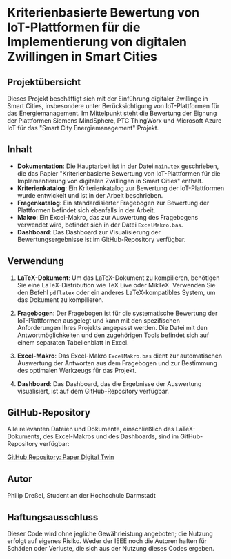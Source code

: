 # Kriterienbasierte Bewertung von IoT-Plattformen für die Implementierung von digitalen Zwillingen in Smart Cities

## Projektübersicht

Dieses Projekt beschäftigt sich mit der Einführung digitaler Zwillinge in Smart Cities, insbesondere unter Berücksichtigung von IoT-Plattformen für das Energiemanagement. Im Mittelpunkt steht die Bewertung der Eignung der Plattformen Siemens MindSphere, PTC ThingWorx und Microsoft Azure IoT für das "Smart City Energiemanagement" Projekt.

## Inhalt

- **Dokumentation**: Die Hauptarbeit ist in der Datei `main.tex` geschrieben, die das Papier "Kriterienbasierte Bewertung von IoT-Plattformen für die Implementierung von digitalen Zwillingen in Smart Cities" enthält.
- **Kriterienkatalog**: Ein Kriterienkatalog zur Bewertung der IoT-Plattformen wurde entwickelt und ist in der Arbeit beschrieben.
- **Fragenkatalog**: Ein standardisierter Fragebogen zur Bewertung der Plattformen befindet sich ebenfalls in der Arbeit.
- **Makro**: Ein Excel-Makro, das zur Auswertung des Fragebogens verwendet wird, befindet sich in der Datei `ExcelMakro.bas`.
- **Dashboard**: Das Dashboard zur Visualisierung der Bewertungsergebnisse ist im GitHub-Repository verfügbar.

## Verwendung

1. **LaTeX-Dokument**: Um das LaTeX-Dokument zu kompilieren, benötigen Sie eine LaTeX-Distribution wie TeX Live oder MikTeX. Verwenden Sie den Befehl `pdflatex` oder ein anderes LaTeX-kompatibles System, um das Dokument zu kompilieren.

2. **Fragebogen**: Der Fragebogen ist für die systematische Bewertung der IoT-Plattformen ausgelegt und kann mit den spezifischen Anforderungen Ihres Projekts angepasst werden. Die Datei mit den Antwortmöglichkeiten und den zugehörigen Tools befindet sich auf einem separaten Tabellenblatt in Excel.

3. **Excel-Makro**: Das Excel-Makro `ExcelMakro.bas` dient zur automatischen Auswertung der Antworten aus dem Fragebogen und zur Bestimmung des optimalen Werkzeugs für das Projekt.

4. **Dashboard**: Das Dashboard, das die Ergebnisse der Auswertung visualisiert, ist auf dem GitHub-Repository verfügbar.

## GitHub-Repository

Alle relevanten Dateien und Dokumente, einschließlich des LaTeX-Dokuments, des Excel-Makros und des Dashboards, sind im GitHub-Repository verfügbar:

[GitHub Repository: Paper Digital Twin](https://github.com/PE-29012018/Paper_Digital_Twin)

## Autor

Philip Dreßel, Student an der Hochschule Darmstadt

## Haftungsausschluss

Dieser Code wird ohne jegliche Gewährleistung angeboten; die Nutzung erfolgt auf eigenes Risiko. Weder der IEEE noch die Autoren haften für Schäden oder Verluste, die sich aus der Nutzung dieses Codes ergeben.
